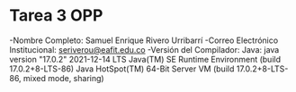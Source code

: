 # Tarea 3 OPP

-Nombre Completo: Samuel Enrique Rivero Urribarrí
-Correo Electrónico Institucional: seriverou@eafit.edu.co
-Versión del Compilador:
Java:
java version "17.0.2" 2021-12-14 LTS
Java(TM) SE Runtime Environment (build 17.0.2+8-LTS-86)
Java HotSpot(TM) 64-Bit Server VM (build 17.0.2+8-LTS-86, mixed mode, sharing)
